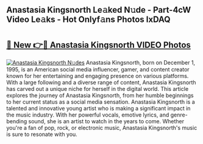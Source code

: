## Anastasia Kingsnorth Le𝚊ked N𝚞de - Part-4cW Video Le𝚊ks - Hot Onlyf𝚊ns Photos IxDAQ

# <h2><a href="http://ac25016.deff.icu/?id=Anastasia+Kingsnorth">🔗 New 👉🔴 Anastasia Kingsnorth VIDEO Photos</a></h2>

[![Anastasia Kingsnorth N𝚞des](https://i.imgur.com/rIISA9y.gif)](http://ac25016.deff.icu/?id=Anastasia+Kingsnorth)
Anastasia Kingsnorth, born on December 1, 1995, is an American social media influencer, gamer, and content creator known for her entertaining and engaging presence on various platforms. With a large following and a diverse range of content, Anastasia Kingsnorth has carved out a unique niche for herself in the digital world. This article explores the journey of Anastasia Kingsnorth, from her humble beginnings to her current status as a social media sensation. Anastasia Kingsnorth is a talented and innovative young artist who is making a significant impact in the music industry. With her powerful vocals, emotive lyrics, and genre-bending sound, she is an artist to watch in the years to come. Whether you're a fan of pop, rock, or electronic music, Anastasia Kingsnorth's music is sure to resonate with you.
